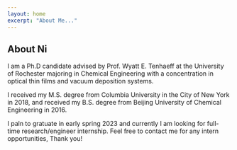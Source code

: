 ```yaml
---
layout: home
excerpt: "About Me..."
---
```


## About Ni

I am a Ph.D candidate advised by Prof. Wyatt E. Tenhaeff at the University of Rochester majoring in Chemical Engineering with a concentration in optical thin films and vacuum deposition systems. 

I received my M.S. degree from Columbia University in the City of New York in 2018, and received my B.S. degree from Beijing University of Chemical Engineering in 2016. 

I paln to gratuate in early spring 2023 and currently I am looking for full-time research/engineer internship. Feel free to contact me for any intern opportunities, Thank you! 

